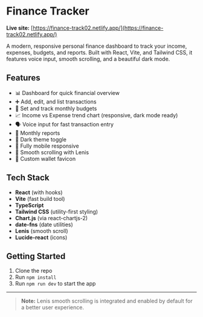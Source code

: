 
# Finance Tracker

**Live site:** [https://finance-track02.netlify.app/](https://finance-track02.netlify.app/)

A modern, responsive personal finance dashboard to track your income, expenses, budgets, and reports. Built with React, Vite, and Tailwind CSS, it features voice input, smooth scrolling, and a beautiful dark mode.

## Features

- 📊 Dashboard for quick financial overview
- ➕ Add, edit, and list transactions
- 🎯 Set and track monthly budgets
- 📈 Income vs Expense trend chart (responsive, dark mode ready)
- 🗣️ Voice input for fast transaction entry
- 📅 Monthly reports
- 🌙 Dark theme toggle
- 📱 Fully mobile responsive
- 🦾 Smooth scrolling with Lenis
- 🦾 Custom wallet favicon

## Tech Stack

- **React** (with hooks)
- **Vite** (fast build tool)
- **TypeScript**
- **Tailwind CSS** (utility-first styling)
- **Chart.js** (via react-chartjs-2)
- **date-fns** (date utilities)
- **Lenis** (smooth scroll)
- **Lucide-react** (icons)

## Getting Started

1. Clone the repo
2. Run `npm install`
3. Run `npm run dev` to start the app

---

> **Note:** Lenis smooth scrolling is integrated and enabled by default for a better user experience.



